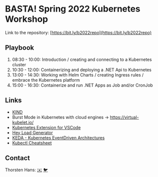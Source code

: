 # BASTA! Spring 2022 Kubernetes Workshop

Link to the repository: [https://bit.ly/b2022repo](https://bit.ly/b2022repo)

## Playbook

1. 08:30 - 10:00: Introduction / creating and connecting to a Kubernetes cluster
2. 10:30 - 12:00: Containerizing and deploying a .NET Api to Kubernetes
3. 13:00 - 14:30: Working with Helm Charts / creating Ingress rules / embrace the Kubernetes platform
4. 15:00 - 16:30: Containerize and run .NET Apps as Job and/or CronJob

## Links

- [KIND](https://kind.sigs.k8s.io/docs/user/quick-start/)
- Burst Mode in Kubernetes with cloud engines -> https://virtual-kubelet.io/
- [Kubernetes Extension for VSCode](https://marketplace.visualstudio.com/items?itemName=ms-kubernetes-tools.vscode-kubernetes-tools)
- [Hey Load Generator](https://github.com/rakyll/hey)
- [KEDA - Kubernetes EventDriven Architectures](https://keda.sh/)
- [Kubectl Cheatsheet](https://github.com/dennyzhang/cheatsheet-kubernetes-A4)
## Contact

Thorsten Hans: [✉️](mailto:thorsten.hans@thinktecture.com) [🐦](https://twitter.com/ThorstenHans)
